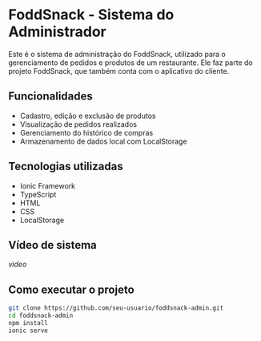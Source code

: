 # FoddSnack - Sistema do Administrador

Este é o sistema de administração do FoddSnack, utilizado para o gerenciamento de pedidos e produtos de um restaurante. Ele faz parte do projeto FoddSnack, que também conta com o aplicativo do cliente.

## Funcionalidades

- Cadastro, edição e exclusão de produtos
- Visualização de pedidos realizados
- Gerenciamento do histórico de compras
- Armazenamento de dados local com LocalStorage

## Tecnologias utilizadas

- Ionic Framework
- TypeScript
- HTML
- CSS
- LocalStorage

## Vídeo de sistema

*video*

## Como executar o projeto

```bash
git clone https://github.com/seu-usuario/foddsnack-admin.git
cd foddsnack-admin
npm install
ionic serve
